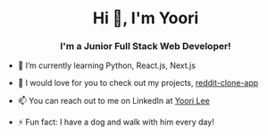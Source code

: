 <h1 align="center">Hi 👋, I'm Yoori</h1>
<h3 align="center">I'm a Junior Full Stack Web Developer!</h3>

- 🌱 I’m currently learning Python, React.js, Next.js

- 🔭 I would love for you to check out my projects, [reddit-clone-app](https://github.com/YooriLee-825/reddit-app) 

- 📫 You can reach out to me on LinkedIn at [Yoori Lee](https://www.linkedin.com/in/yoori-lee-a0165229b)

- ⚡ Fun fact: I have a dog and walk with him every day!




<!--

**YooriLee-825/YooriLee-825** is a ✨ _special_ ✨ repository because its `README.md` (this file) appears on your GitHub profile.

Here are some ideas to get you started:

- 🔭 I’m currently working on ...
- 🌱 I’m currently learning ...
- 👯 I’m looking to collaborate on ...
- 🤔 I’m looking for help with ...
- 💬 Ask me about ...
- 📫 How to reach me: ...
- 😄 Pronouns: ...
- ⚡ Fun fact: ...
-->
